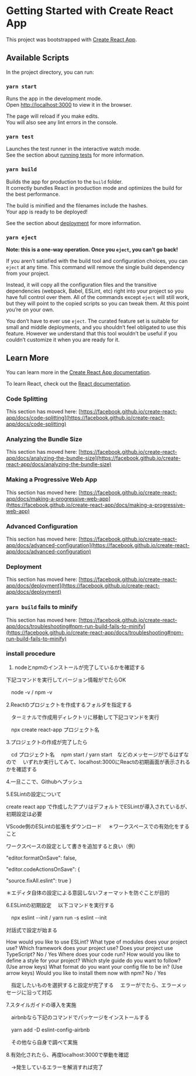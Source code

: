 # Getting Started with Create React App

This project was bootstrapped with [Create React App](https://github.com/facebook/create-react-app).

## Available Scripts

In the project directory, you can run:

### `yarn start`

Runs the app in the development mode.\
Open [http://localhost:3000](http://localhost:3000) to view it in the browser.

The page will reload if you make edits.\
You will also see any lint errors in the console.

### `yarn test`

Launches the test runner in the interactive watch mode.\
See the section about [running tests](https://facebook.github.io/create-react-app/docs/running-tests) for more information.

### `yarn build`

Builds the app for production to the `build` folder.\
It correctly bundles React in production mode and optimizes the build for the best performance.

The build is minified and the filenames include the hashes.\
Your app is ready to be deployed!

See the section about [deployment](https://facebook.github.io/create-react-app/docs/deployment) for more information.

### `yarn eject`

**Note: this is a one-way operation. Once you `eject`, you can’t go back!**

If you aren’t satisfied with the build tool and configuration choices, you can `eject` at any time. This command will remove the single build dependency from your project.

Instead, it will copy all the configuration files and the transitive dependencies (webpack, Babel, ESLint, etc) right into your project so you have full control over them. All of the commands except `eject` will still work, but they will point to the copied scripts so you can tweak them. At this point you’re on your own.

You don’t have to ever use `eject`. The curated feature set is suitable for small and middle deployments, and you shouldn’t feel obligated to use this feature. However we understand that this tool wouldn’t be useful if you couldn’t customize it when you are ready for it.

## Learn More

You can learn more in the [Create React App documentation](https://facebook.github.io/create-react-app/docs/getting-started).

To learn React, check out the [React documentation](https://reactjs.org/).

### Code Splitting

This section has moved here: [https://facebook.github.io/create-react-app/docs/code-splitting](https://facebook.github.io/create-react-app/docs/code-splitting)

### Analyzing the Bundle Size

This section has moved here: [https://facebook.github.io/create-react-app/docs/analyzing-the-bundle-size](https://facebook.github.io/create-react-app/docs/analyzing-the-bundle-size)

### Making a Progressive Web App

This section has moved here: [https://facebook.github.io/create-react-app/docs/making-a-progressive-web-app](https://facebook.github.io/create-react-app/docs/making-a-progressive-web-app)

### Advanced Configuration

This section has moved here: [https://facebook.github.io/create-react-app/docs/advanced-configuration](https://facebook.github.io/create-react-app/docs/advanced-configuration)

### Deployment

This section has moved here: [https://facebook.github.io/create-react-app/docs/deployment](https://facebook.github.io/create-react-app/docs/deployment)

### `yarn build` fails to minify

This section has moved here: [https://facebook.github.io/create-react-app/docs/troubleshooting#npm-run-build-fails-to-minify](https://facebook.github.io/create-react-app/docs/troubleshooting#npm-run-build-fails-to-minify)

### install procedure

1. nodeとnpmのインストールが完了しているかを確認する

下記コマンドを実行してバージョン情報がでたらOK

　node -v / npm -v

2.Reactのプロジェクトを作成するフォルダを指定する

　ターミナルで作成用ディレクトリに移動して下記コマンドを実行

　npx create react-app プロジェクト名

3.プロジェクトの作成が完了したら

　cd プロジェクト名
　npm start / yarn start　などのメッセージがでるはずなので
　いずれか実行してみて、localhost:3000にReactの初期画面が表示されるかを確認する

4.一旦ここで、Githubへプッシュ

5.ESLintの設定について

 create react app で作成したアプリはデフォルトでESLintが導入されているが、初期設定は必要

 VScode側のESLintの拡張をダウンロード
 　＊ワークスペースでの有効化をすること

ワークスペースの設定として書きを追加すると良い（例）

 "editor.formatOnSave": false,

"editor.codeActionsOnSave": {

"source.fixAll.eslint": true
}

＊エディタ自体の設定による意図しないフォーマットを防ぐことが目的


6.ESLintの初期設定
　以下コマンドを実行する

　npx eslint --init / yarn run -s eslint --init

 対話式で設定が始まる

 How would you like to use ESLint?
 What type of modules does your project use?
 Which framework does your project use?
 Does your project use TypeScript? No / Yes
 Where does your code run?
 How would you like to define a style for your project?
 Which style guide do you want to follow? (Use arrow keys)
 What format do you want your config file to be in? (Use arrow keys)
 Would you like to install them now with npm? No / Yes

　指定したいものを選択すると設定が完了する
　エラーがでたら、エラーメッセージに沿って対応

7.スタイルガイドの導入を実施

　airbnbなら下記のコマンドでパッケージをインストールする

　yarn add -D eslint-config-airbnb

　その他なら自身で調べて実施


8.有効化されたら、再度localhost:3000で挙動を確認

　→発生しているエラーを解消すれば完了


　
